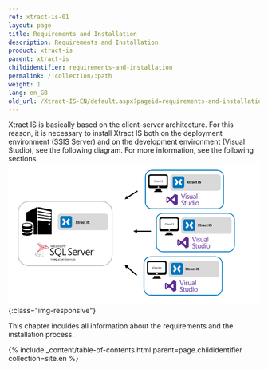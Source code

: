 ```yaml
---
ref: xtract-is-01
layout: page
title: Requirements and Installation
description: Requirements and Installation
product: xtract-is
parent: xtract-is
childidentifier: requirements-and-installation
permalink: /:collection/:path
weight: 1
lang: en_GB
old_url: /Xtract-IS-EN/default.aspx?pageid=requirements-and-installation
---
```

Xtract IS is basically based on the client-server architecture. For this reason, it is necessary to install Xtract IS both on the deployment environment (SSIS Server) and on the development environment (Visual Studio), see the following diagram. For more information, see the following sections.<br>
![xis_client_server_generell](/img/content/xis/client_server_architektur_xis_generell.png){:class="img-responsive"}

This chapter inculdes all information about the requirements and the installation process.

{% include _content/table-of-contents.html parent=page.childidentifier collection=site.en %}
